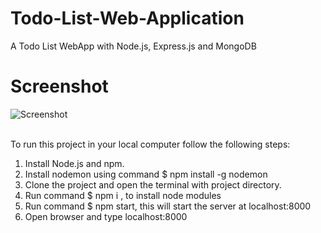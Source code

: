 # Todo-List-Web-Application

A Todo List WebApp with Node.js, Express.js and MongoDB
<br>

# Screenshot

![Screenshot](assets/images/todo_list.jpg?raw=true "Screenshot")

<br>
To run this project in your local computer follow the following steps:<br>

1. Install Node.js and npm.
2. Install nodemon using command $ npm install -g nodemon
3. Clone the project and open the terminal with project directory.
4. Run command $ npm i , to install node modules
5. Run command $ npm start, this will start the server at localhost:8000
6. Open browser and type localhost:8000

